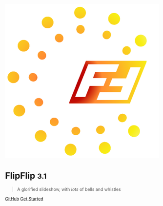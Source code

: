 ![logo](doc_images/flipflip_logo.png)

# FlipFlip <small>3.1</small>

> A glorified slideshow, with _lots_ of bells and whistles


[GitHub](https://github.com/ififfy/flipflip/)
[Get Started](#flipflip)  